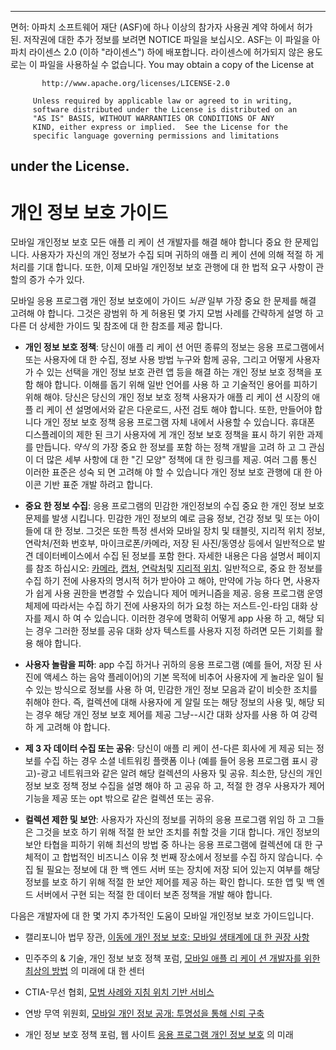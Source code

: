 * * *

면허: 아파치 소프트웨어 재단 (ASF)에 하나 이상의 참가자 사용권 계약 하에서 허가 된. 저작권에 대한 추가 정보를 보려면 NOTICE 파일을 보십시오. ASF는 이 파일을 아파치 라이센스 2.0 (이하 "라이센스") 하에 배포합니다. 라이센스에 허가되지 않은 용도로는 이 파일을 사용하실 수 없습니다. You may obtain a copy of the License at

           http://www.apache.org/licenses/LICENSE-2.0
    
         Unless required by applicable law or agreed to in writing,
         software distributed under the License is distributed on an
         "AS IS" BASIS, WITHOUT WARRANTIES OR CONDITIONS OF ANY
         KIND, either express or implied.  See the License for the
         specific language governing permissions and limitations
    

## under the License.

# 개인 정보 보호 가이드

모바일 개인정보 보호 모든 애플 리 케이 션 개발자를 해결 해야 합니다 중요 한 문제입니다. 사용자가 자신의 개인 정보가 수집 되며 귀하의 애플 리 케이 션에 의해 적절 하 게 처리를 기대 합니다. 또한, 이제 모바일 개인정보 보호 관행에 대 한 법적 요구 사항이 관할의 증가 수가 있다.

모바일 응용 프로그램 개인 정보 보호에이 가이드 *뇌관* 일부 가장 중요 한 문제를 해결 고려해 야 합니다. 그것은 광범위 하 게 허용된 몇 가지 모범 사례를 간략하게 설명 하 고 다른 더 상세한 가이드 및 참조에 대 한 참조를 제공 합니다.

*   **개인 정보 보호 정책**: 당신이 애플 리 케이 션 어떤 종류의 정보는 응용 프로그램에서 또는 사용자에 대 한 수집, 정보 사용 방법 누구와 함께 공유, 그리고 어떻게 사용자가 수 있는 선택을 개인 정보 보호 관련 앱 등을 해결 하는 개인 정보 보호 정책을 포함 해야 합니다. 이해를 돕기 위해 일반 언어를 사용 하 고 기술적인 용어를 피하기 위해 해야. 당신은 당신의 개인 정보 보호 정책 사용자가 애플 리 케이 션 시장의 애플 리 케이 션 설명에서와 같은 다운로드, 사전 검토 해야 합니다. 또한, 만들어야 합니다 개인 정보 보호 정책 응용 프로그램 자체 내에서 사용할 수 있습니다. 휴대폰 디스플레이의 제한 된 크기 사용자에 게 개인 정보 보호 정책을 표시 하기 위한 과제를 만듭니다. *약식* 의 가장 중요 한 정보를 포함 하는 정책 개발을 고려 하 고 그 관심이 더 많은 세부 사항에 대 한 "긴 모양" 정책에 대 한 링크를 제공. 여러 그룹 통신 이러한 표준은 성숙 되 면 고려해 야 할 수 있습니다 개인 정보 보호 관행에 대 한 아이콘 기반 표준 개발 하려고 합니다.

*   **중요 한 정보 수집**: 응용 프로그램의 민감한 개인정보의 수집 중요 한 개인 정보 보호 문제를 발생 시킵니다. 민감한 개인 정보의 예로 금융 정보, 건강 정보 및 또는 아이 들에 대 한 정보. 그것은 또한 특정 센서와 모바일 장치 및 태블릿, 지리적 위치 정보, 연락처/전화 번호부, 마이크로폰/카메라, 저장 된 사진/동영상 등에서 일반적으로 발견 데이터베이스에서 수집 된 정보를 포함 한다. 자세한 내용은 다음 설명서 페이지를 참조 하십시오: [카메라][1], [캡처][2], [연락처][3]및 [지리적 위치][4]. 일반적으로, 중요 한 정보를 수집 하기 전에 사용자의 명시적 허가 받아야 고 해야, 만약에 가능 하다 면, 사용자가 쉽게 사용 권한을 변경할 수 있습니다 제어 메커니즘을 제공. 응용 프로그램 운영 체제에 따라서는 수집 하기 전에 사용자의 허가 요청 하는 저스트-인-타임 대화 상자를 제시 하 여 수 있습니다. 이러한 경우에 명확히 어떻게 app 사용 하 고, 해당 되는 경우 그러한 정보를 공유 대화 상자 텍스트를 사용자 지정 하려면 모든 기회를 활용 해야 합니다.

*   **사용자 놀람을 피하**: app 수집 하거나 귀하의 응용 프로그램 (예를 들어, 저장 된 사진에 액세스 하는 음악 플레이어)의 기본 목적에 비추어 사용자에 게 놀라운 일이 될 수 있는 방식으로 정보를 사용 하 여, 민감한 개인 정보 모음과 같이 비슷한 조치를 취해야 한다. 즉, 컬렉션에 대해 사용자에 게 알릴 또는 해당 정보의 사용 및, 해당 되는 경우 해당 개인 정보 보호 제어를 제공 그냥--시간 대화 상자를 사용 하 여 강력 하 게 고려해 야 합니다.

*   **제 3 자 데이터 수집 또는 공유**: 당신이 애플 리 케이 션-다른 회사에 게 제공 되는 정보를 수집 하는 경우 소셜 네트워킹 플랫폼 이나 (예를 들어 응용 프로그램 표시 광고)-광고 네트워크와 같은 알려 해당 컬렉션의 사용자 및 공유. 최소한, 당신의 개인 정보 보호 정책 정보 수집을 설명 해야 하 고 공유 하 고, 적절 한 경우 사용자가 제어 기능을 제공 또는 opt 밖으로 같은 컬렉션 또는 공유.

*   **컬렉션 제한 및 보안**: 사용자가 자신의 정보를 귀하의 응용 프로그램 위임 하 고 그들은 그것을 보호 하기 위해 적절 한 보안 조치를 취할 것을 기대 합니다. 개인 정보의 보안 타협을 피하기 위해 최선의 방법 중 하나는 응용 프로그램에 컬렉션에 대 한 구체적이 고 합법적인 비즈니스 이유 첫 번째 장소에서 정보를 수집 하지 않습니다. 수집 될 필요는 정보에 대 한 백 엔드 서버 또는 장치에 저장 되어 있는지 여부를 해당 정보를 보호 하기 위해 적절 한 보안 제어를 제공 하는 확인 합니다. 또한 앱 및 백 엔드 서버에서 구현 되는 적절 한 데이터 보존 정책을 개발 해야 합니다.

 [1]: cordova_camera_camera.md.html
 [2]: cordova_media_capture_capture.md.html
 [3]: cordova_contacts_contacts.md.html
 [4]: cordova_geolocation_geolocation.md.html

다음은 개발자에 대 한 몇 가지 추가적인 도움이 모바일 개인정보 보호 가이드입니다.

*   캘리포니아 법무 장관, [이동에 개인 정보 보호: 모바일 생태계에 대 한 권장 사항][5]

*   민주주의 & 기술, 개인 정보 보호 정책 포럼, [모바일 애플 리 케이 션 개발자를 위한 최상의 방법][6] 의 미래에 대 한 센터

*   CTIA-무선 협회, [모범 사례와 지침 위치 기반 서비스][7]

*   연방 무역 위원회, [모바일 개인 정보 공개: 투명성을 통해 신뢰 구축][8]

*   개인 정보 보호 정책 포럼, 웹 사이트 [응용 프로그램 개인 정보 보호][9] 의 미래

 [5]: http://oag.ca.gov/sites/all/files/pdfs/privacy/privacy_on_the_go.pdf
 [6]: http://www.futureofprivacy.org/wp-content/uploads/Best-Practices-for-Mobile-App-Developers_Final.pdf
 [7]: http://www.ctia.org/business_resources/wic/index.cfm/AID/11300
 [8]: http://www.ftc.gov/os/2013/02/130201mobileprivacyreport.pdf
 [9]: http://www.applicationprivacy.org